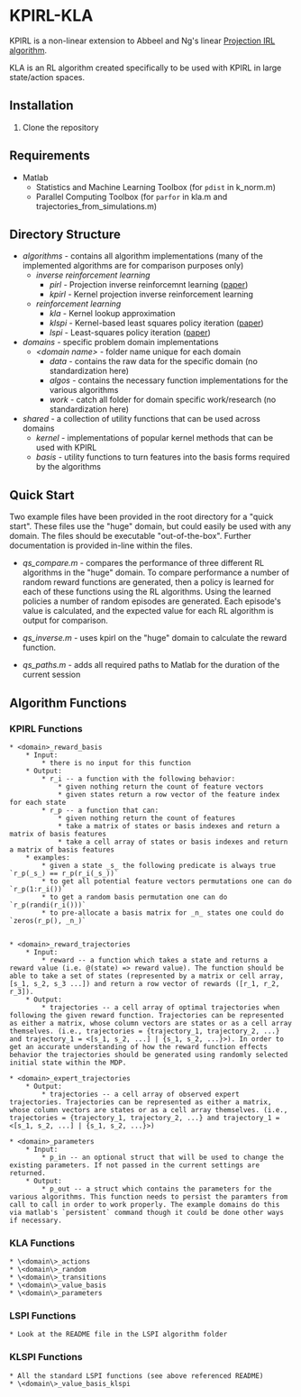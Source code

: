 # KPIRL-KLA
KPIRL is a non-linear extension to Abbeel and Ng's linear [Projection IRL algorithm](https://dl.acm.org/citation.cfm?id=1015430).

KLA is an RL algorithm created specifically to be used with KPIRL in large state/action spaces.

## Installation

1. Clone the repository

## Requirements

* Matlab
	* Statistics and Machine Learning Toolbox (for `pdist` in k_norm.m)
	* Parallel Computing Toolbox (for `parfor` in kla.m and trajectories_from_simulations.m)
	
## Directory Structure

* _algorithms_ - contains all algorithm implementations (many of the implemented algorithms are for comparison purposes only)
	* _inverse reinforcement learning_
		* _pirl_ - Projection inverse reinforcemnt learning ([paper](https://dl.acm.org/citation.cfm?id=1015430))
		* _kpirl_ - Kernel projection inverse reinforcement learning
	* _reinforcement learning_
		* _kla_ - Kernel lookup approximation
		* _klspi_ - Kernel-based least squares policy iteration ([paper](https://ieeexplore.ieee.org/abstract/document/4267723))
		* _lspi_ - Least-squares policy iteration ([paper](http://www.jmlr.org/papers/v4/lagoudakis03a.html))
* _domains_ - specific problem domain implementations
	* _\<domain name\>_ - folder name unique for each domain
		* _data_ - contains the raw data for the specific domain (no standardization here)
		* _algos_ - contains the necessary function implementations for the various algorithms
		* _work_ - catch all folder for domain specific work/research (no standardization here)
* _shared_ - a collection of utility functions that can be used across domains
	* _kernel_ - implementations of popular kernel methods that can be used with KPIRL
	* _basis_ - utility functions to turn features into the basis forms required by the algorithms
	
## Quick Start

Two example files have been provided in the root directory for a "quick start". These files use the "huge" domain, but could easily be used with any domain. The files should be executable "out-of-the-box". Further documentation is provided in-line within the files.

* _qs_compare.m_ - compares the performance of three different RL algorithms in the "huge" domain. To compare performance a number of random reward functions are generated, then a policy is learned for each of these functions using the RL algorithms. Using the learned policies a number of random episodes are generated. Each episode's value is calculated, and the expected value for each RL algorithm is output for comparison.

* _qs_inverse.m_ - uses kpirl on the "huge" domain to calculate the reward function.

* _qs_paths.m_ - adds all required paths to Matlab for the duration of the current session

## Algorithm Functions

### KPIRL Functions
	
	* <domain>_reward_basis
		* Input:
			* there is no input for this function
		* Output:
			* r_i -- a function with the following behavior:
				* given nothing return the count of feature vectors
				* given states return a row vector of the feature index for each state
			* r_p -- a function that can:
				* given nothing return the count of features
				* take a matrix of states or basis indexes and return a matrix of basis features
				* take a cell array of states or basis indexes and return a matrix of basis features
		* examples:
			* given a state _s_ the following predicate is always true `r_p(_s_) == r_p(r_i(_s_))`
			* to get all potential feature vectors permutations one can do `r_p(1:r_i())`
			* to get a random basis permutation one can do `r_p(randi(r_i()))`
			* to pre-allocate a basis matrix for _n_ states one could do `zeros(r_p(), _n_)`

			
	* <domain>_reward_trajectories
		* Input:
			* reward -- a function which takes a state and returns a reward value (i.e. @(state) => reward value). The function should be able to take a set of states (represented by a matrix or cell array, [s_1, s_2, s_3 ...]) and return a row vector of rewards ([r_1, r_2, r_3]).
		* Output:
			* trajectories -- a cell array of optimal trajectories when following the given reward function. Trajectories can be represented as either a matrix, whose column vectors are states or as a cell array themselves. (i.e., trajectories = {trajectory_1, trajectory_2, ...} and trajectory_1 = <[s_1, s_2, ...] | {s_1, s_2, ...}>). In order to get an accurate understanding of how the reward function effects behavior the trajectories should be generated using randomly selected initial state within the MDP.

	* <domain>_expert_trajectories
		* Output:
			* trajectories -- a cell array of observed expert trajectories. Trajectories can be represented as either a matrix, whose column vectors are states or as a cell array themselves. (i.e., trajectories = {trajectory_1, trajectory_2, ...} and trajectory_1 = <[s_1, s_2, ...] | {s_1, s_2, ...}>)
		
	* <domain>_parameters
		* Input:
			* p_in -- an optional struct that will be used to change the existing parameters. If not passed in the current settings are returned.
		* Output:
			* p_out -- a struct which contains the parameters for the various algorithms. This function needs to persist the paramters from call to call in order to work properly. The example domains do this via matlab's `persistent` command though it could be done other ways if necessary.

### KLA Functions

	* \<domain\>_actions
	* \<domain\>_random
	* \<domain\>_transitions
	* \<domain\>_value_basis
	* \<domain\>_parameters

### LSPI Functions

	* Look at the README file in the LSPI algorithm folder

### KLSPI Functions
	
	* All the standard LSPI functions (see above referenced README)
	* \<domain\>_value_basis_klspi